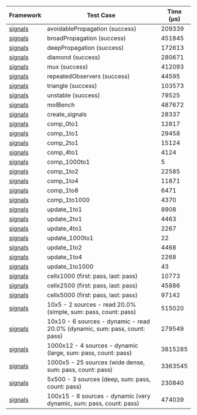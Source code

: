 | Framework | Test Case | Time (μs) |
| --- | --- | --- |
| [signals](https://github.com/rodydavis/signals.dart) | avoidablePropagation (success) | 209339 |
| [signals](https://github.com/rodydavis/signals.dart) | broadPropagation (success) | 451845 |
| [signals](https://github.com/rodydavis/signals.dart) | deepPropagation (success) | 172613 |
| [signals](https://github.com/rodydavis/signals.dart) | diamond (success) | 280671 |
| [signals](https://github.com/rodydavis/signals.dart) | mux (success) | 412093 |
| [signals](https://github.com/rodydavis/signals.dart) | repeatedObservers (success) | 44595 |
| [signals](https://github.com/rodydavis/signals.dart) | triangle (success) | 103573 |
| [signals](https://github.com/rodydavis/signals.dart) | unstable (success) | 79525 |
| [signals](https://github.com/rodydavis/signals.dart) | molBench | 487672 |
| [signals](https://github.com/rodydavis/signals.dart) | create_signals | 28337 |
| [signals](https://github.com/rodydavis/signals.dart) | comp_0to1 | 12817 |
| [signals](https://github.com/rodydavis/signals.dart) | comp_1to1 | 29458 |
| [signals](https://github.com/rodydavis/signals.dart) | comp_2to1 | 15124 |
| [signals](https://github.com/rodydavis/signals.dart) | comp_4to1 | 4124 |
| [signals](https://github.com/rodydavis/signals.dart) | comp_1000to1 | 5 |
| [signals](https://github.com/rodydavis/signals.dart) | comp_1to2 | 22585 |
| [signals](https://github.com/rodydavis/signals.dart) | comp_1to4 | 11871 |
| [signals](https://github.com/rodydavis/signals.dart) | comp_1to8 | 6471 |
| [signals](https://github.com/rodydavis/signals.dart) | comp_1to1000 | 4370 |
| [signals](https://github.com/rodydavis/signals.dart) | update_1to1 | 8908 |
| [signals](https://github.com/rodydavis/signals.dart) | update_2to1 | 4463 |
| [signals](https://github.com/rodydavis/signals.dart) | update_4to1 | 2267 |
| [signals](https://github.com/rodydavis/signals.dart) | update_1000to1 | 22 |
| [signals](https://github.com/rodydavis/signals.dart) | update_1to2 | 4468 |
| [signals](https://github.com/rodydavis/signals.dart) | update_1to4 | 2268 |
| [signals](https://github.com/rodydavis/signals.dart) | update_1to1000 | 43 |
| [signals](https://github.com/rodydavis/signals.dart) | cellx1000 (first: pass, last: pass) | 10773 |
| [signals](https://github.com/rodydavis/signals.dart) | cellx2500 (first: pass, last: pass) | 45886 |
| [signals](https://github.com/rodydavis/signals.dart) | cellx5000 (first: pass, last: pass) | 97142 |
| [signals](https://github.com/rodydavis/signals.dart) | 10x5 - 2 sources - read 20.0% (simple, sum: pass, count: pass) | 515020 |
| [signals](https://github.com/rodydavis/signals.dart) | 10x10 - 6 sources - dynamic - read 20.0% (dynamic, sum: pass, count: pass) | 279549 |
| [signals](https://github.com/rodydavis/signals.dart) | 1000x12 - 4 sources - dynamic (large, sum: pass, count: pass) | 3815285 |
| [signals](https://github.com/rodydavis/signals.dart) | 1000x5 - 25 sources (wide dense, sum: pass, count: pass) | 3363545 |
| [signals](https://github.com/rodydavis/signals.dart) | 5x500 - 3 sources (deep, sum: pass, count: pass) | 230840 |
| [signals](https://github.com/rodydavis/signals.dart) | 100x15 - 6 sources - dynamic (very dynamic, sum: pass, count: pass) | 474039 |
